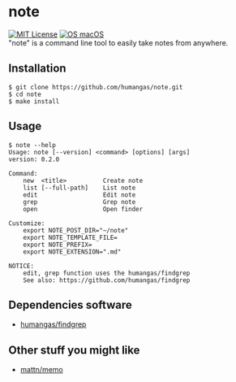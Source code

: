 # note
[![MIT License](http://img.shields.io/badge/license-MIT-blue.svg?style=flat)](LICENSE)
[![OS macOS](https://img.shields.io/badge/OS-macOS-blue.svg)](OS)  
"note" is a command line tool to easily take notes from anywhere.


## Installation
```
$ git clone https://github.com/humangas/note.git
$ cd note
$ make install
```


## Usage
```
$ note --help
Usage: note [--version] <command> [options] [args]
version: 0.2.0

Command:
    new  <title>          Create note
    list [--full-path]    List note
    edit                  Edit note
    grep                  Grep note
    open                  Open finder

Customize:
    export NOTE_POST_DIR="~/note"
    export NOTE_TEMPLATE_FILE=
    export NOTE_PREFIX=
    export NOTE_EXTENSION=".md"

NOTICE:
    edit, grep function uses the humangas/findgrep
    See also: https://github.com/humangas/findgrep

```


## Dependencies software
- [humangas/findgrep](https://github.com/humangas/findgrep)


## Other stuff you might like
- [mattn/memo](https://github.com/mattn/memo)
